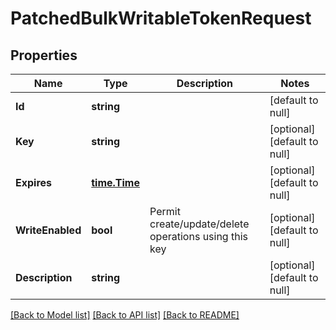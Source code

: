 # PatchedBulkWritableTokenRequest

## Properties
Name | Type | Description | Notes
------------ | ------------- | ------------- | -------------
**Id** | **string** |  | [default to null]
**Key** | **string** |  | [optional] [default to null]
**Expires** | [**time.Time**](time.Time.md) |  | [optional] [default to null]
**WriteEnabled** | **bool** | Permit create/update/delete operations using this key | [optional] [default to null]
**Description** | **string** |  | [optional] [default to null]

[[Back to Model list]](../README.md#documentation-for-models) [[Back to API list]](../README.md#documentation-for-api-endpoints) [[Back to README]](../README.md)

